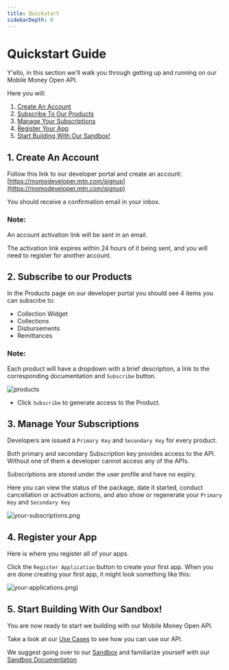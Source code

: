 ```yaml
---
title: Quickstart
sidebarDepth: 0
---
```


# Quickstart Guide

Y'ello, in this section we'll walk you through getting up and running on our Mobile Money Open API.

Here you will:

1. [Create An Account](https://momodeveloper.mtn.com/mtn-momo-api-documentation/quickstart/#_1-create-an-account)
2. [Subscribe To Our Products](https://momodeveloper.mtn.com/mtn-momo-api-documentation/quickstart/#_2-subscribe-to-our-products)
3. [Manage Your Subscriptions](https://momodeveloper.mtn.com/mtn-momo-api-documentation/quickstart/#_3-manage-your-subscriptions)
4. [Register Your App](https://momodeveloper.mtn.com/mtn-momo-api-documentation/quickstart/#_4-register-your-app)
5. [Start Building With Our Sandbox!](https://momodeveloper.mtn.com/mtn-momo-api-documentation/quickstart/#_5-start-building-with-our-sandbox)

## 1. Create An Account

Follow this link to our developer portal and create an account: [https://momodeveloper.mtn.com/signup](https://momodeveloper.mtn.com/signup)

You should receive a confirmation email in your inbox.

### Note:

An account activation link will be sent in an email.

The activation link expires within 24 hours of it being sent, and you will need to register for another account.

## 2. Subscribe to our Products

In the Products page on our developer portal you should see 4 items you can subscrbe to:
  - Collection Widget
  - Collections
  - Disbursements
  - Remittances

### Note:

Each product will have a dropdown with a brief description, a link to the corresponding documentation and `Subscribe` button.

<img :src="$withBase('/products.png')" alt="products">

- Click `Subscribe` to generate access to the Product.

## 3. Manage Your Subscriptions

Developers are issued a `Primary Key` and `Secondary Key` for every product.

Both primary and secondary Subscription key provides access to the API. Without one of them a developer cannot access any of the APIs.

Subscriptions are stored under the user profile and have no expiry.

Here you can view the status of the package, date it started, conduct cancellation or activation actions, and also show or regenerate your `Primary Key` and `Secondary Key`

<img :src="$withBase('/your-subscriptions.png')" alt="your-subscriptions.png">


## 4. Register your App

Here is where you register all of your apps.

Click the `Register Application` button to create your first app. When you are done creating your first app, it might look something like this:

<img :src="$withBase('/your-applications.png')" alt="your-applications.png)">


## 5. Start Building With Our Sandbox!

You are now ready to start we building with our Mobile Money Open API.

Take a look at our [Use Cases](https://momodeveloper.mtn.com/mtn-momo-api-documentation/use-cases/#request-to-pay) to see how you can use our API.

We suggest going over to our [Sandbox](https://momodeveloper.mtn.com/docs/services/collection/operations/requesttopay-POST) and familiarize yourself with our [Sandbox Documentation](https://momodeveloper.mtn.com/mtn-momo-api-documentation/api-description/#sandbox-provisioning)









<!--

## Profile

In this section, you will see your personal information, account type and developer level. You can also change your `Account Password` and `Account Information` here.

### Subscriptions

A developer is issued with a `Primary Key` and `Secondary Key` for every product. Both Primary and secondary Subscription key provides access to the API. Without one of them a developer cannot access any of the APIs. Subscriptions are stored under the user profile and have no expiry.

This section provides information about your current subscription package. Here you can view the status of the package, date it started, conduct cancellation or activation actions, and also show or regenerate your `Primary Key` and `Secondary Key`

![Your subscriptions](/your-subscriptions.png)

::: warning
Please keep these keys a secret. :wink:
:::


Regeneration of a subscription key invalidates the old Key. Therefore, a developer needs to update the application with new keys after successful regeneration.

You will also notice that in the top right corner to the subscriptions is the `Analytics reports` button. Click this button to view performance over a period of time - day, week(s), month(s). We provide analytics on Calls, Response time and Bandwidth.

### Applications

In this section is where all great ideas begin. Here is where you register all your apps. Click the `Register Application` button to create your first app. When you are done creating your first app, it might look something like this.

![Your Applications](/your-applications.png)


## Product Subscription

Product defines how a developer can access the APIs. A developer must subscribe to at least one product to access the APIs. Upon subscription a developer shall be issued with a subscription key. This key shall be use to authenticate and track the developer activities on the API Manager. Currently there are two products published on the portal.

::: tip
At this point you should be able to see the [API products](https://pg-all.portal.azure-api.net/docs/services) available. :tada: :100:
:::

The API offers two options:

- Starter: Exposes all available APIs but limits the number of API calls to 5/min and a total of 100 per week. Subscription to this product doesn’t need approval.
- Unlimited: Exposes all available APIs with unlimited API calls towards API Manager. Subscription to this product requires Administrator Approval approval.

Let us explore the differences between the packages.

### Starter Package

This product package contains 4 APIs:

- [Sandbox MTN MoMo APIs](https://pg-all.portal.azure-api.net/docs/services/5ae176865809f91734da012e)
- [Sandbox Oauth API](https://pg-all.portal.azure-api.net/docs/services/sandbox-oauth-api)
- [Test Oauth API](https://pg-all.portal.azure-api.net/docs/services/test-oauth)
- [Test Partner Gateway API](https://pg-all.portal.azure-api.net/docs/services/test-partner-gateway-api)

To select this package, click the `subscribe` button to confirm.

### Unlimited Package

This product package contains 4 APIs:

- Test Oauth API
- Test Partner Gateway API

Click the `subscribe` button to confirm. You should then receive an alert notifying you of the following:

`You have successfully submitted a subscription request to the Unlimited product. You will be notified when the request is approved`



## Register an app

Now that you are subscribed to a product and can use the API, it is time to create an app. You will need to fill in the following information:

- Title
- Description
- Requirements
- Category
- URL

Upon submission, you should see the application listed under `Your Applications`. The app name is shown along with the category and state. It shows the state as `Not submitted`. We need to change this. Click the submit button to proceed.

This takes you to the `Application publishing` page where a summary of your application is shown, along with any warnings that you may need to resolve. It also shows you the reason why all application submissions are vetted.

::: tip Application Submission Vetting
Before publishing on this portal, your application record has to undergo the process of approval by portal administration. Once your application reviewed, you will receive an email on the mailbox that you specified during registration.
:::

If all the information provided checks out, your application should now be ready to use the API platform.


## MTN MoMoPay Widget

There is also a MoMo Widget that is not listed along with the packages. This widget can be used to integrate a MoMoPay checkout button to accept MoMo payments on your e-commerce site. You can see more about it [here](https://pg-all.portal.azure-api.net/widget-api)


-->
